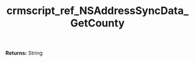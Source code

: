 ﻿---
title: crmscript_ref_NSAddressSyncData_GetCounty
description: String NSAddressSyncData.GetCounty()
intellisense: NSAddressSyncData.GetCounty
keywords: NSAddressSyncData, GetCounty
so.topic: reference
---



**Returns:** String


